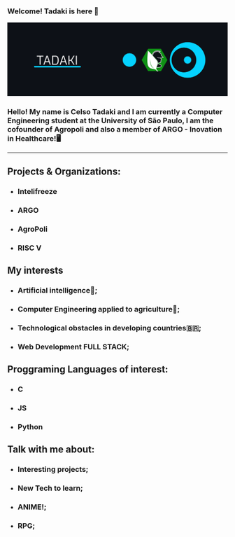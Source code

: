 

### Welcome! Tadaki is here 👋

![Alt text](https://github.com/C-Tadaki-S/C-Tadaki-S/blob/main/Meu-banner2.png)


###  Hello! My name is Celso Tadaki and I am currently a Computer Engineering student at the University of São Paulo, I am the cofounder of Agropoli and also a member of ARGO - Inovation in Healthcare!🖥️ 

------------
 ## Projects & Organizations:
 - ### Intelifreeze
 - ### ARGO
 - ### AgroPoli
 - ### RISC V
 ## My interests
 
 - ### Artificial intelligence🦾;
 - ### Computer Engineering applied to agriculture🚜;
 - ### Technological obstacles in developing countries🇧🇷;
 - ### Web Development FULL STACK;

## Proggraming Languages of interest:
- ### C
- ### JS
- ### Python

## Talk with me about:
- ### Interesting projects;
- ### New Tech to learn;
- ### ANIME!;
- ### RPG;
